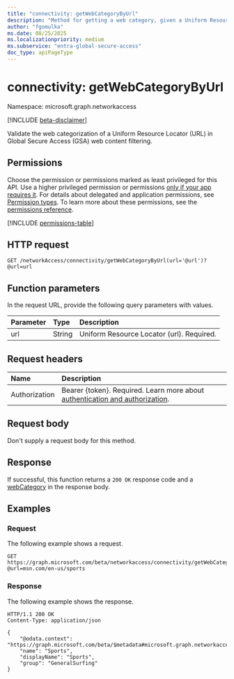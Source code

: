 ```yaml
---
title: "connectivity: getWebCategoryByUrl"
description: "Method for getting a web category, given a Uniform Resource Locator (URL)"
author: "fgomulka"
ms.date: 08/25/2025
ms.localizationpriority: medium
ms.subservice: "entra-global-secure-access"
doc_type: apiPageType
---
```


# connectivity: getWebCategoryByUrl

Namespace: microsoft.graph.networkaccess

[!INCLUDE [beta-disclaimer](../../includes/beta-disclaimer.md)]

Validate the web categorization of a Uniform Resource Locator (URL) in Global Secure Access (GSA) web content filtering.

## Permissions

Choose the permission or permissions marked as least privileged for this API. Use a higher privileged permission or permissions [only if your app requires it](/graph/permissions-overview#best-practices-for-using-microsoft-graph-permissions). For details about delegated and application permissions, see [Permission types](/graph/permissions-overview#permission-types). To learn more about these permissions, see the [permissions reference](/graph/permissions-reference).

<!-- {
  "blockType": "permissions",
  "name": "networkaccess-connectivity-getwebcategorybyurl-permissions"
}
-->
[!INCLUDE [permissions-table](../includes/permissions/networkaccess-connectivity-getwebcategorybyurl-permissions.md)]

## HTTP request

<!-- {
  "blockType": "ignored"
}
-->
``` http
GET /networkAccess/connectivity/getWebCategoryByUrl(url='@url')?@url=url
```

## Function parameters
In the request URL, provide the following query parameters with values.

|Parameter|Type|Description|
|:---|:---|:---|
|url|String|Uniform Resource Locator (url). Required.|


## Request headers

|Name|Description|
|:---|:---|
|Authorization|Bearer {token}. Required. Learn more about [authentication and authorization](/graph/auth/auth-concepts).|

## Request body

Don't supply a request body for this method.

## Response

If successful, this function returns a `200 OK` response code and a [webCategory](../resources/networkaccess-webcategory.md) in the response body.

## Examples

### Request

The following example shows a request.
<!-- {
  "blockType": "request",
  "name": "connectivity.getwebcategorybyurl"
}
-->
``` http
GET https://graph.microsoft.com/beta/networkaccess/connectivity/getWebCategoryByUrl(url='@url')?@url=msn.com/en-us/sports
```


### Response

The following example shows the response.
>
<!-- {
  "blockType": "response",
  "truncated": true,
  "@odata.type": "microsoft.graph.networkaccess.webCategory"
}
-->
``` http
HTTP/1.1 200 OK
Content-Type: application/json

{
    "@odata.context": "https://graph.microsoft.com/beta/$metadata#microsoft.graph.networkaccess.webCategory",
    "name": "Sports",
    "displayName": "Sports",
    "group": "GeneralSurfing"
}
```

